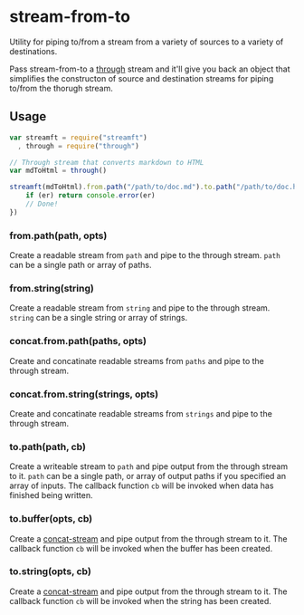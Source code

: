 stream-from-to
===
Utility for piping to/from a stream from a variety of sources to a variety of destinations.

Pass stream-from-to a [through](https://npmjs.org/package/through) stream and it'll give you back an object that simplifies the constructon of source and destination streams for piping to/from the thorugh stream.

Usage
---

```javascript
var streamft = require("streamft")
  , through = require("through")

// Through stream that converts markdown to HTML
var mdToHtml = through()

streamft(mdToHtml).from.path("/path/to/doc.md").to.path("/path/to/doc.html", function (er) {
    if (er) return console.error(er)
    // Done!
})
```

### from.path(path, opts)

Create a readable stream from `path` and pipe to the through stream. `path` can be a single path or array of paths.

### from.string(string)

Create a readable stream from `string` and pipe to the through stream. `string` can be a single string or array of strings.

### concat.from.path(paths, opts)

Create and concatinate readable streams from `paths` and pipe to the through stream.

### concat.from.string(strings, opts)

Create and concatinate readable streams from `strings` and pipe to the through stream.

### to.path(path, cb)

Create a writeable stream to `path` and pipe output from the through stream to it. `path` can be a single path, or array of output paths if you specified an array of inputs. The callback function `cb` will be invoked when data has finished being written.

### to.buffer(opts, cb)

Create a [concat-stream](https://npmjs.org/package/concat-stream) and pipe output from the through stream to it. The callback function `cb` will be invoked when the buffer has been created.

### to.string(opts, cb)

Create a [concat-stream](https://npmjs.org/package/concat-stream) and pipe output from the through stream to it. The callback function `cb` will be invoked when the string has been created.
